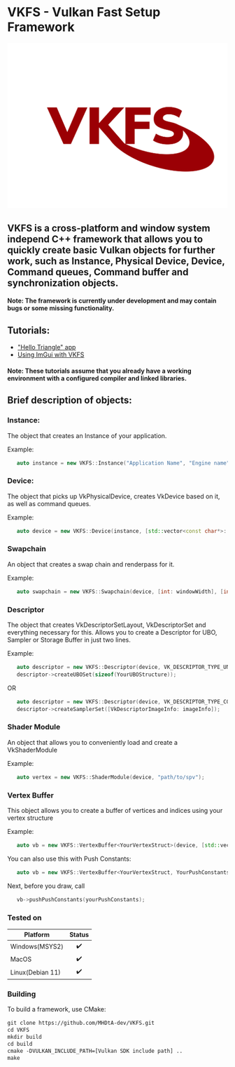 # VKFS - Vulkan Fast Setup Framework

![Logo](logo.PNG)

## VKFS is a cross-platform and window system independ C++ framework that allows you to quickly create basic Vulkan objects for further work, such as Instance, Physical Device, Device, Command queues, Command buffer and synchronization objects.

#### Note: The framework is currently under development and may contain bugs or some missing functionality.

## Tutorials:
- ["Hello Triangle" app](tutorials/VKFS-Hello-Triangle-Tutorial.md)
- [Using ImGui with VKFS](tutorials/VKFS-Imgui-Tutorial.md)

#### Note: These tutorials assume that you already have a working environment with a configured compiler and linked libraries.

## Brief description of objects:

### Instance:
The object that creates an Instance of your application.

Example:
```cpp
   auto instance = new VKFS::Instance("Application Name", "Engine name", [std::vector<const char*>: instanceExtensions], [bool: enableValidationLayers], [OPTIONAL uint32_t API_VERSION=VK_API_VERSION_1_2]);
```

### Device:
The object that picks up VkPhysicalDevice, creates VkDevice based on it, as well as command queues.

Example:
```cpp
   auto device = new VKFS::Device(instance, [std::vector<const char*>: deviceExtensions]);
```

### Swapchain
An object that creates a swap chain and renderpass for it.

Example:
```cpp
   auto swapchain = new VKFS::Swapchain(device, [int: windowWidth], [int: windowHeight]);
```

### Descriptor
The object that creates VkDescriptorSetLayout, VkDescriptorSet and everything necessary for this. Allows you to create a Descriptor for UBO, Sampler or Storage Buffer in just two lines.

Example:
```cpp
   auto descriptor = new VKFS::Descriptor(device, VK_DESCRIPTOR_TYPE_UNIFORM_BUFFER, [VkShaderStageFlagBits: shaderStage]);
   descriptor->createUBOSet(sizeof(YourUBOStructure));
```
OR

```cpp
   auto descriptor = new VKFS::Descriptor(device, VK_DESCRIPTOR_TYPE_COMBINED_IMAGE_SAMPLER, [VkShaderStageFlagBits: shaderStage]);
   descriptor->createSamplerSet([VkDescriptorImageInfo: imageInfo]);
```

### Shader Module
An object that allows you to conveniently load and create a VkShaderModule

Example:
```cpp
   auto vertex = new VKFS::ShaderModule(device, "path/to/spv");
```


### Vertex Buffer
This object allows you to create a buffer of vertices and indices using your vertex structure

Example:
```cpp
   auto vb = new VKFS::VertexBuffer<YourVertexStruct>(device, [std::vector<YourVertexStruct> vertices], [std::vector<uint32_t> indices]);
```

You can also use this with Push Constants:
```cpp
   auto vb = new VKFS::VertexBuffer<YourVertexStruct, YourPushConstantsStruct>(device, [std::vector<YourVertexStruct> vertices], [std::vector<uint32_t> indices]);
```
Next, before you draw, call
```cpp
   vb->pushPushConstants(yourPushConstants);
```



### Tested on
|Platform|Status |
|-------|:-: |
|Windows(MSYS2)| ✔️ |
|MacOS  | ✔️ |
|Linux(Debian 11)  | ✔️ |


### Building
To build a framework, use CMake:

```
git clone https://github.com/MHDtA-dev/VKFS.git
cd VKFS
mkdir build
cd build
cmake -DVULKAN_INCLUDE_PATH=[Vulkan SDK include path] ..
make
```
